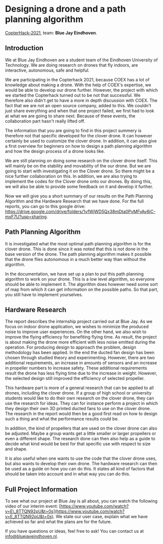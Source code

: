 # Designing a drone and a path planning algorithm

[CopterHack-2021](copterhack2021.md), team: **Blue Jay Eindhoven**.

## Introduction

We at Blue Jay Eindhoven are a student team of the Eindhoven University of Technology. We are doing research on drones that fly indoors, are interactive, autonomous, safe and helpful.

We are participating in the Copterhack 2021, because COEX has a lot of knowledge about making a drone. With the help of COEX's expertise, we would be able to develop our drone further. However, the project with which we started the Copterhack turned out to be not that successful. We therefore also didn't get to have a more in depth discussion with COEX. The fact that we are not an open source company, added to this. We couldn't just share everything and when that one project failed, we first had to look at what we are going to share next. Because of these events, the collaboration part hasn't really lifted off.

The information that you are going to find in this project summery is therefore not that specific developed for the clover drone. It can however certainly be used to customize the clover drone. In addition, it can also give a first overview for beginners on how to design a path planning algorithm and how the design process of a drone looks like.

We are still planning on doing some research on the clover drone itself. This will mainly be on the stability and movability of the our drone. But we are going to start with investigating it on the Clover drone. So there might be a nice further collaboration on this. In addition, we are also trying to implement the codes for the Clover drone onto our drones. By doing this, we will also be able to provide some feedback on it and develop it further.

Now we will give you a short summary of our results on the Path Planning Algorithm and the Hardware Research that we have done. For the full reports, you can go to this google drive: https://drive.google.com/drive/folders/1vfWjWD5Qx38mDta0PvMFvAv6jC-mxF7U?usp=sharing.

## Path Planning Algorithm

It is investigated what the most optimal path planning algorithm is for the clover drone. This is done since it was noted that this is not done in the base version of the drone. The path planning algorithm makes it possible that the drone flies autonomous in a much better way than without the algorithm.

In the documentation, we have set up a plan to put this path planning algorithm to work on your drone. This is a low level algorithm, so everyone should be able to implement it. The algorithm does however need some sort of map from which it can get information on the possible paths. So that part, you still have to implement yourselves.

## Hardware Research

The report describes the internship project carried out at Blue Jay. As we focus on indoor drone application, we wishes to minimize the produced noise to improve user experiences. On the other hand, we also wish to improve the flying efficiency for benefiting flying time. As result, the project is about making the drone more efficient with less noise emitted during the operation. For producing design to approach the problem, design methodology has been applied. In the end the ducted fan design has been chosen through studied theory and experimenting. However, there are two additional requirements, an increase in amounts of sensors and an increase in propeller numbers to increase safety. These additional requirements result the drone has less flying time due to the increase in weight. However, the selected design still improved the efficiency of selected propeller.

This hardware part is more of a general research that can be applied to all drones, including the clover drone. If a group of high school or university students would like to do their own research on the clover drone, they can use the research for ideas. They can for instance perform a project in which they design their own 3D printed ducted fans to use on the clover drone. The research in the report would then be a good first read on how to design such a thing and what the performance results could be.

In addition, the kind of propellers that are used on the clover drone can also be adjusted. Maybe a group wants get a little smaller or larger propellers or even a different shape. The research done can then also help as a guide to decide what kind would be best for that specific use with respect to size and shape.

It is also useful when one wants to use the code that the clover drone uses, but also wants to develop their own drone. The hardware research can then be used as a guide on how you can do this. It states all kind of factors that should be taken into account and in what way you can do this.

## Full Project Information

To see what our project at Blue Jay is all about, you can watch the following video of our interim event: [https://www.youtube.com/watch?v=E\_8TTQN92pU&t=0s](https://www.youtube.com/watch?v=E_8TTQN92pU&t=0s). We state our user case, explain what we have achieved so far and what the plans are for the future.

If you have questions or ideas, feel free to ask! You can contact us at [info@bluejayeindhoven.nl](info@bluejayeindhoven.nl).
